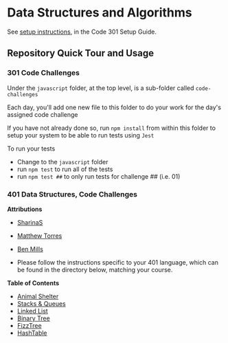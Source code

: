 # Data Structures and Algorithms

See [setup instructions](https://codefellows.github.io/setup-guide/code-301/3-code-challenges), in the Code 301 Setup Guide.

## Repository Quick Tour and Usage

### 301 Code Challenges

Under the `javascript` folder, at the top level, is a sub-folder called `code-challenges`

Each day, you'll add one new file to this folder to do your work for the day's assigned code challenge

If you have not already done so, run `npm install` from within this folder to setup your system to be able to run tests using `Jest`

To run your tests

- Change to the `javascript` folder
- run `npm test` to run all of the tests
- run `npm test ##` to only run tests for challenge ## (i.e. 01)

### 401 Data Structures, Code Challenges

**Attributions**

- [SharinaS](https://github.com/SharinaS)
- [Matthew Torres](https://github.com/mtorres6739)
- [Ben Mills](https://github.com/akkanben)

- Please follow the instructions specific to your 401 language, which can be found in the directory below, matching your course.

**Table of Contents**

- [Animal Shelter](https://github.com/IanMcshoe/data-structures-and-algorithms/tree/main/java/datastructures/lib/src/main/java/datastructures/animalshelter)
- [Stacks & Queues](https://github.com/IanMcshoe/data-structures-and-algorithms/tree/main/java/datastructures/lib/src/main/java/datastructures/stacksandqueues)
- [Linked List](https://github.com/IanMcshoe/data-structures-and-algorithms/tree/main/java/datastructures/lib/src/main/java/datastructures/linkedlist)
- [Binary Tree](https://github.com/IanMcshoe/data-structures-and-algorithms/tree/main/java/datastructures/lib/src/main/java/datastructures/tree)
- [FizzTree](https://github.com/IanMcshoe/data-structures-and-algorithms/tree/main/java/datastructures/lib/src/main/java/datastructures/FizzTree)
- [HashTable](https://github.com/IanMcshoe/data-structures-and-algorithms/tree/main/java/datastructures/lib/src/main/java/datastructures/hashtable)
